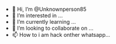 - 👋 Hi, I’m @Unknownperson85
- 👀 I’m interested in ...
- 🌱 I’m currently learning ...
- 💞️ I’m looking to collaborate on ...
- 📫 How to i am hack onther whatsapp...

<!---
Unknownperson85/Unknownperson85 is a ✨ special ✨ repository because its `README.md` (this file) appears on your GitHub profile.
You can click the Preview link to take a look at your changes.
--->
